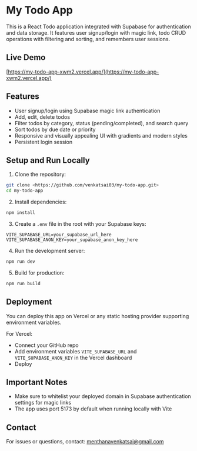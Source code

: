 # My Todo App

This is a React Todo application integrated with Supabase for authentication and data storage. It features user signup/login with magic link, todo CRUD operations with filtering and sorting, and remembers user sessions.

## Live Demo
[https://my-todo-app-xwm2.vercel.app/](https://my-todo-app-xwm2.vercel.app/)

## Features
- User signup/login using Supabase magic link authentication
- Add, edit, delete todos
- Filter todos by category, status (pending/completed), and search query
- Sort todos by due date or priority
- Responsive and visually appealing UI with gradients and modern styles
- Persistent login session

## Setup and Run Locally

1. Clone the repository:
```bash
git clone <https://github.com/venkatsai03/my-todo-app.git>
cd my-todo-app
```

2. Install dependencies:
```bash
npm install
```

3. Create a `.env` file in the root with your Supabase keys:
```
VITE_SUPABASE_URL=your_supabase_url_here
VITE_SUPABASE_ANON_KEY=your_supabase_anon_key_here
```

4. Run the development server:
```bash
npm run dev
```

5. Build for production:
```bash
npm run build
```

## Deployment

You can deploy this app on Vercel or any static hosting provider supporting environment variables.

For Vercel:

- Connect your GitHub repo
- Add environment variables `VITE_SUPABASE_URL` and `VITE_SUPABASE_ANON_KEY` in the Vercel dashboard
- Deploy

## Important Notes

- Make sure to whitelist your deployed domain in Supabase authentication settings for magic links
- The app uses port 5173 by default when running locally with Vite

## Contact

For issues or questions, contact: menthanavenkatsai@gmail.com
